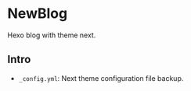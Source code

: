 # NewBlog
Hexo blog with theme next.

## Intro
- `_config.yml`: Next theme configuration file backup.

